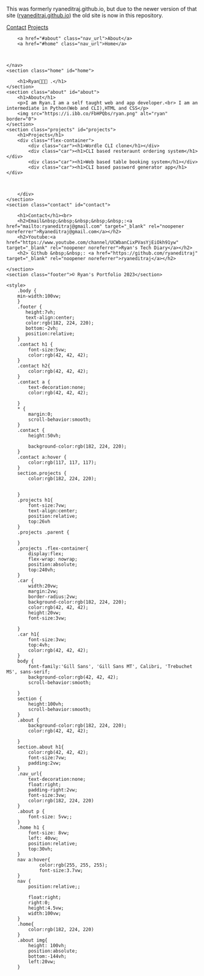 This was formerly ryaneditraj.github.io, but due to the newer version of that site (<a href="http://ryaneditraj.github.io">ryaneditraj.github.io</a>) the old site is now in this repository.








<!DOCTYPE html>
<html lang="en">
<head>
    <meta charset="UTF-8">
    <meta http-equiv="X-UA-Compatible" content="IE=edge">
    <meta name="viewport" content="width=device-width, initial-scale=1.0">
    <meta name="google-site-verification" content="5C7Bd815_5KkEDGLAuYZOsMColosU6ZVWOTkiZE74Ws" />
    <title>Ryan's Portfolio</title>
</head>
<body>
    <nav>
        <a href="#contact" class="nav_url">Contact</a>
        <a href="#projects" class="nav_url">Projects</a>
        
        <a href="#about" class="nav_url">About</a>
        <a href="#home" class="nav_url">Home</a>

        
        
    </nav>
    <section class="home" id="home">
        
        <h1>Ryan🧑🏻‍💻 .</h1>
    </section>
    <section class="about" id="about">
        <h1>About</h1>
        <p>I am Ryan.I am a self taught web and app developer.<br> I am an intermediate in Python(Web and CLI),HTML and CSS</p>
        <img src="https://i.ibb.co/FbHPQbs/ryan.png" alt="ryan" border="0">
    </section>
    <section class="projects" id="projects">
        <h1>Projects</h1>
        <div class="flex-container">
            <div class="car"><h1>Wordle CLI clone</h1></div> 
            <div class="car"><h1>CLI based resteraunt ordering system</h1></div> 
            <div class="car"><h1>Web based table booking system</h1></div> 
            <div class="car"><h1>CLI based password generator app</h1></div> 
            
            

        </div>
    </section>
    <section class="contact" id="contact">
        
        <h1>Contact</h1><br>
        <h2>Email&nbsp;&nbsp;&nbsp;&nbsp;&nbsp;:<a href="mailto:ryaneditraj@gmail.com" target="_blank" rel="noopener noreferrer">Ryaneditraj@gmail.com</a></h2>
        <h2>Youtube:<a href="https://www.youtube.com/channel/UCWbanCixPVasYjEiOkh91yw" target="_blank" rel="noopener noreferrer">Ryan's Tech Diary</a></h2>
        <h2> Github &nbsp;&nbsp;: <a href="https://github.com/ryaneditraj" target="_blank" rel="noopener noreferrer">ryaneditraj</a></h2>

    </section>
    <section class="footer">© Ryan's Portfolio 2023</section>
    
    <style>
        .body {
        min-width:100vw;
        }
        .footer {
           height:7vh; 
           text-align:center;
           color:rgb(182, 224, 220);
           bottom:-2vh;
           position:relative;
        }
        .contact h1 {
            font-size:5vw;
            color:rgb(42, 42, 42);
        }
        .contact h2{
            color:rgb(42, 42, 42);
        }
        .contact a {
            text-decoration:none;
            color:rgb(42, 42, 42);

        }
        * {
            margin:0;
            scroll-behavior:smooth;
        }
        .contact {
            height:50vh;
            
            background-color:rgb(182, 224, 220);
        }
        .contact a:hover {
            color:rgb(117, 117, 117);
        }
        section.projects {
            color:rgb(182, 224, 220);

            
        }
        .projects h1{
            font-size:7vw;
            text-align:center;
            position:relative;
            top:26vh
        }
        .projects .parent {
            
        }
        .projects .flex-container{
            display:flex;
            flex-wrap: nowrap;
            position:absolute;
            top:240vh;
        }
        .car {
            width:20vw;
            margin:2vw;
            border-radius:2vw;
            background-color:rgb(182, 224, 220);
            color:rgb(42, 42, 42);
            height:20vw;
            font-size:3vw;
            
        }
        .car h1{
            font-size:3vw;
            top:4vh;
            color:rgb(42, 42, 42);
        }
        body {
            font-family:'Gill Sans', 'Gill Sans MT', Calibri, 'Trebuchet MS', sans-serif;
            background-color:rgb(42, 42, 42);
            scroll-behavior:smooth;
            
        }
        section {
            height:100vh;
            scroll-behavior:smooth;
        }
        .about {
            background-color:rgb(182, 224, 220);
            color:rgb(42, 42, 42);
            
        }
        section.about h1{
            color:rgb(42, 42, 42);
            font-size:7vw;
            padding:2vw;
        }
        .nav_url{
            text-decoration:none;
            float:right;
            padding-right:2vw;
            font-size:3vw;
            color:rgb(182, 224, 220)
        }
        .about p {
            font-size: 5vw;;
        }
        .home h1 {
            font-size: 8vw;
            left: 40vw;
            position:relative;
            top:30vh;
        }
        nav a:hover{
                color:rgb(255, 255, 255);
                font-size:3.7vw;
        }
        nav {
            position:relative;;
            
            float:right;
            right:0;
            height:4.5vw;
            width:100vw;
        }
        .home{
            color:rgb(182, 224, 220)
        }
        .about img{
            height: 100vh;
            position:absolute;
            bottom:-144vh;
            left:20vw;
        }
       

</body>
</html>
